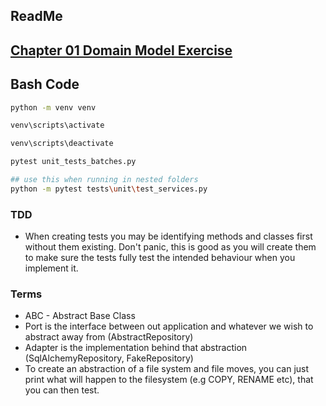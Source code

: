 ## ReadMe

## [Chapter 01 Domain Model Exercise](https://github.com/cosmicpython/code/tree/chapter_01_domain_model_exercise)

## Bash Code

```bash
python -m venv venv

venv\scripts\activate

venv\scripts\deactivate
```

```bash
pytest unit_tests_batches.py

## use this when running in nested folders
python -m pytest tests\unit\test_services.py
```

### TDD

* When creating tests you may be identifying methods and classes first without them existing. Don't panic, this is good as you will create them to make sure the tests fully test the intended behaviour when you implement it.

### Terms

* ABC - Abstract Base Class
* Port is the interface between out application and whatever we wish to abstract away from (AbstractRepository)
* Adapter is the implementation behind that abstraction (SqlAlchemyRepository, FakeRepository)
* To create an abstraction of a file system and file moves, you can just print what will happen to the filesystem (e.g COPY, RENAME etc), that you can then test.